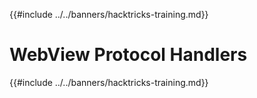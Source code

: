 {{#include ../../banners/hacktricks-training.md}}

# WebView Protocol Handlers

{{#include ../../banners/hacktricks-training.md}}


